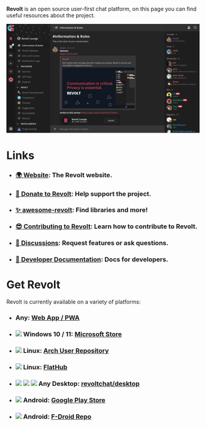**Revolt** is an open source user-first chat platform, on this page you can find useful resources about the project.

<p align="center">
  <img src="/screenshots/2022-03.png" alt="Screenshot of Revolt client with the Testers server open at the Information and Rules channel." />
</p>

# Links

- ### [🌍 Website](https://revolt.chat): The Revolt website.
- ### [💖 Donate to Revolt](https://insrt.uk/donate): Help support the project.
- ### [✨ awesome-revolt](https://github.com/insertish/awesome-revolt): Find libraries and more!
- ### [😎 Contributing to Revolt](https://github.com/revoltchat/revolt/discussions/282): Learn how to contribute to Revolt.
- ### [🦜 Discussions](https://github.com/orgs/revoltchat/discussions): Request features or ask questions.
- ### [🔧 Developer Documentation](https://developers.revolt.chat): Docs for developers.

# Get Revolt

Revolt is currently available on a variety of platforms:
- ### Any: [Web App / PWA](https://app.revolt.chat)
- ### <img src="https://raw.githubusercontent.com/revoltchat/.github/master/profile/windows.png" height="16" /> Windows 10 / 11: [Microsoft Store](http://go.microsoft.com/fwlink/?LinkId=532540&mstoken=246FT-4KJ4R-KYDQH-WC76C-FJPXZ)
- ### <img src="https://raw.githubusercontent.com/revoltchat/.github/master/profile/arch.png" height="16" /> Linux: [Arch User Repository](https://aur.archlinux.org/packages/revolt-desktop-git)
- ### <img src="https://raw.githubusercontent.com/revoltchat/.github/master/profile/tux.png" height="16" /> Linux: [FlatHub](https://flathub.org/apps/details/chat.revolt.RevoltDesktop)
- ### <img src="https://raw.githubusercontent.com/revoltchat/.github/master/profile/windows.png" height="16" /> <img src="https://raw.githubusercontent.com/revoltchat/.github/master/profile/tux.png" height="16" />  <img src="https://raw.githubusercontent.com/revoltchat/.github/master/profile/macOS.png" height="16" /> Any Desktop: [revoltchat/desktop](https://github.com/revoltchat/desktop/releases)
- ### <img src="https://raw.githubusercontent.com/revoltchat/.github/master/profile/android.png" height="16" /> Android: [Google Play Store](https://play.google.com/store/apps/details?id=chat.revolt.app.twa)
- ### <img src="https://raw.githubusercontent.com/revoltchat/.github/master/profile/android.png" height="16" /> Android: [F-Droid Repo](https://fdroid.revolt.chat/repo)
